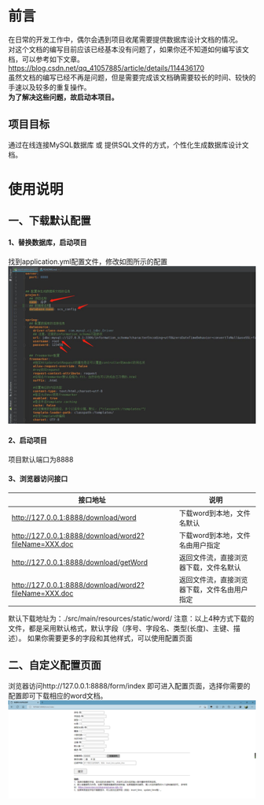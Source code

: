 # 前言
在日常的开发工作中，偶尔会遇到项目收尾需要提供数据库设计文档的情况。  
对这个文档的编写目前应该已经基本没有问题了，如果你还不知道如何编写该文档，可以参考如下文章。  
https://blog.csdn.net/qq_41057885/article/details/114436170  
虽然文档的编写已经不再是问题，但是需要完成该文档确需要较长的时间、较快的手速以及较多的重复操作。  
**为了解决这些问题，故启动本项目。**

## 项目目标
通过在线连接MySQL数据库 或 提供SQL文件的方式，个性化生成数据库设计文档。

# 使用说明

## 一、下载默认配置
#### 1、替换数据库，启动项目
找到application.yml配置文件，修改如图所示的配置
![1](src/main/resources/static/images/1.jpg)

#### 2、启动项目
项目默认端口为8888

#### 3、浏览器访问接口

|                       接口地址                             |                   说明                    |
|-----------------------------------------------------------|-----------------------------------------|
|  http://127.0.0.1:8888/download/word                      |         下载word到本地，文件名默认           |
|  http://127.0.0.1:8888/download/word2?fileName=XXX.doc    |      下载word到本地，文件名由用户指定         |
|  http://127.0.0.1:8888/download/getWord                   |     返回文件流，直接浏览器下载，文件名默认      |
|  http://127.0.0.1:8888/download/word2?fileName=XXX.doc    |    返回文件流，直接浏览器下载，文件名由用户指定  |

默认下载地址为：./src/main/resources/static/word/
注意：以上4种方式下载的文件，都是采用默认格式，默认字段（序号、字段名、类型(长度)、主键、描述）。
如果你需要更多的字段和其他样式，可以使用配置页面


## 二、自定义配置页面
浏览器访问http://127.0.0.1:8888/form/index 即可进入配置页面，选择你需要的配置即可下载相应的word文档。
![2](src/main/resources/static/images/2.png)
